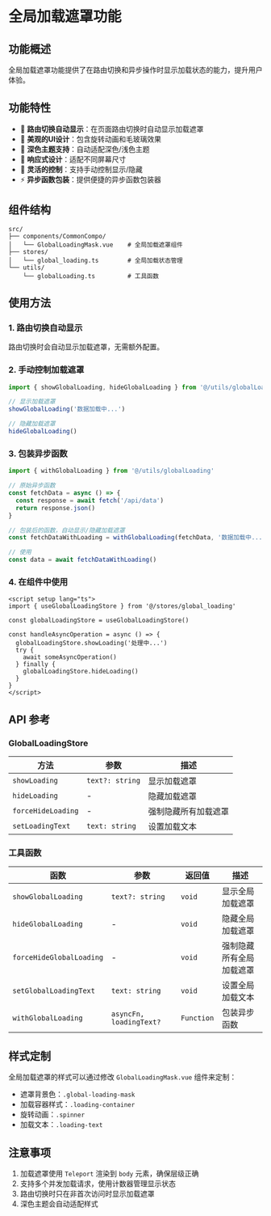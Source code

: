 # 全局加载遮罩功能

## 功能概述

全局加载遮罩功能提供了在路由切换和异步操作时显示加载状态的能力，提升用户体验。

## 功能特性

- 🎯 **路由切换自动显示**：在页面路由切换时自动显示加载遮罩
- 🎨 **美观的UI设计**：包含旋转动画和毛玻璃效果
- 🌙 **深色主题支持**：自动适配深色/浅色主题
- 📱 **响应式设计**：适配不同屏幕尺寸
- 🔧 **灵活的控制**：支持手动控制显示/隐藏
- ⚡ **异步函数包装**：提供便捷的异步函数包装器

## 组件结构

```
src/
├── components/CommonCompo/
│   └── GlobalLoadingMask.vue    # 全局加载遮罩组件
├── stores/
│   └── global_loading.ts        # 全局加载状态管理
└── utils/
    └── globalLoading.ts         # 工具函数
```

## 使用方法

### 1. 路由切换自动显示

路由切换时会自动显示加载遮罩，无需额外配置。

### 2. 手动控制加载遮罩

```typescript
import { showGlobalLoading, hideGlobalLoading } from '@/utils/globalLoading'

// 显示加载遮罩
showGlobalLoading('数据加载中...')

// 隐藏加载遮罩
hideGlobalLoading()
```

### 3. 包装异步函数

```typescript
import { withGlobalLoading } from '@/utils/globalLoading'

// 原始异步函数
const fetchData = async () => {
  const response = await fetch('/api/data')
  return response.json()
}

// 包装后的函数，自动显示/隐藏加载遮罩
const fetchDataWithLoading = withGlobalLoading(fetchData, '数据加载中...')

// 使用
const data = await fetchDataWithLoading()
```

### 4. 在组件中使用

```vue
<script setup lang="ts">
import { useGlobalLoadingStore } from '@/stores/global_loading'

const globalLoadingStore = useGlobalLoadingStore()

const handleAsyncOperation = async () => {
  globalLoadingStore.showLoading('处理中...')
  try {
    await someAsyncOperation()
  } finally {
    globalLoadingStore.hideLoading()
  }
}
</script>
```

## API 参考

### GlobalLoadingStore

| 方法 | 参数 | 描述 |
|------|------|------|
| `showLoading` | `text?: string` | 显示加载遮罩 |
| `hideLoading` | - | 隐藏加载遮罩 |
| `forceHideLoading` | - | 强制隐藏所有加载遮罩 |
| `setLoadingText` | `text: string` | 设置加载文本 |

### 工具函数

| 函数 | 参数 | 返回值 | 描述 |
|------|------|--------|------|
| `showGlobalLoading` | `text?: string` | `void` | 显示全局加载遮罩 |
| `hideGlobalLoading` | - | `void` | 隐藏全局加载遮罩 |
| `forceHideGlobalLoading` | - | `void` | 强制隐藏所有全局加载遮罩 |
| `setGlobalLoadingText` | `text: string` | `void` | 设置全局加载文本 |
| `withGlobalLoading` | `asyncFn, loadingText?` | `Function` | 包装异步函数 |

## 样式定制

全局加载遮罩的样式可以通过修改 `GlobalLoadingMask.vue` 组件来定制：

- 遮罩背景色：`.global-loading-mask`
- 加载容器样式：`.loading-container`
- 旋转动画：`.spinner`
- 加载文本：`.loading-text`

## 注意事项

1. 加载遮罩使用 `Teleport` 渲染到 `body` 元素，确保层级正确
2. 支持多个并发加载请求，使用计数器管理显示状态
3. 路由切换时只在非首次访问时显示加载遮罩
4. 深色主题会自动适配样式
